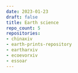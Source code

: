 ```yaml
---
date: 2023-01-23
draft: false
title: Earth science
repo_count: 5
repositories:
- chinaxiv
- earth-prints-repository
- eartharxiv
- ecoevorxiv
- essoar
---
```



